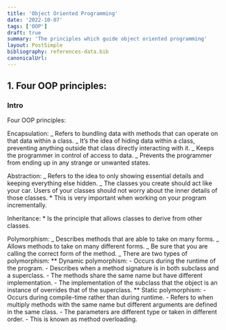 ```yaml
---
title: 'Object Oriented Programming'
date: '2022-10-07'
tags: ['OOP']
draft: true
summary: 'The principles which guide object oriented programming'
layout: PostSimple
bibliography: references-data.bib
canonicalUrl:
---
```


## 1. Four OOP principles:

### Intro

Four OOP principles:

Encapsulation:
_ Refers to bundling data with methods that can operate on that data within a class.
_ It’s the idea of hiding data within a class, preventing anything outside that class directly interacting with it.
_ Keeps the programmer in control of access to data.
_ Prevents the programmer from ending up in any strange or unwanted states.

Abstraction:
_ Refers to the idea to only showing essential details and keeping everything else hidden.
_ The classes you create should act like your car. Users of your classes should not worry
about the inner details of those classes. \* This is very important when working on your program incrementally.

Inheritance: \* Is the principle that allows classes to derive from other classes.

Polymorphism:
_ Describes methods that are able to take on many forms.
_ Allows methods to take on many different forms.
_ Be sure that you are calling the correct form of the method.
_ There are two types of polymorphism:
** Dynamic polymorphism: - Occurs during the runtime of the program. - Describes when a method signature is in both subclass and a superclass. - The methods share the same name but have different implementation. - The implementation of the subclass that the object is an instance of
overrides that of the superclass.
** Static polymorphism: - Occurs during compile-time rather than during runtime. - Refers to when multiply methods with the same name but different arguments
are defined in the same class. - The parameters are different type or taken in different order. - This is known as method overloading.

